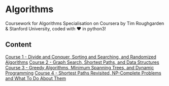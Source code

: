 # Algorithms

Coursework for Algorithms Specialisation on Coursera by Tim Roughgarden & Stanford University, coded with ❤️ in python3!

## Content

[Course 1 - Divide and Conquer, Sorting and Searching, and Randomized Algorithms](https://github.com/pranjalverma/Algorithms/tree/master/Course%201)
[Course 2 - Graph Search, Shortest Paths, and Data Structures](https://github.com/pranjalverma/Algorithms/tree/master/Course%202)
[Course 3 - Greedy Algorithms, Minimum Spanning Trees, and Dynamic Programming](https://github.com/pranjalverma/Algorithms/tree/master/Course%203)
[Course 4 - Shortest Paths Revisited, NP-Complete Problems and What To Do About Them](https://github.com/pranjalverma/Algorithms/tree/master/Course%204)
